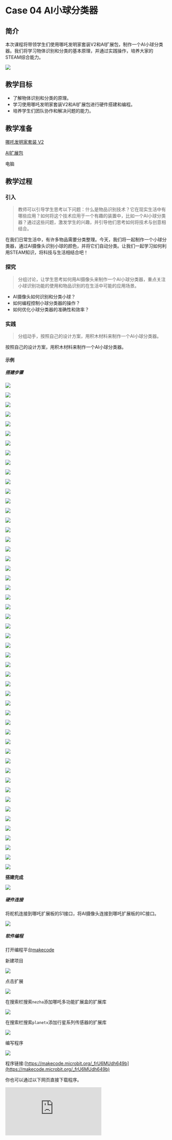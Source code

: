 ﻿---
sidebar_position: 5
---

# Case 04 AI小球分类器


## 简介

本次课程将带领学生们使用哪吒发明家套装V2和AI扩展包，制作一个AI小球分类器。我们将学习物体识别和分类的基本原理，并通过实践操作，培养大家的STEAM综合能力。

![](https://wiki-media-ef.oss-cn-hongkong.aliyuncs.com//images/ai-accessories-pack-case-04-01.png)

## 教学目标

- 了解物体识别和分类的原理。
- 学习使用哪吒发明家套装V2和AI扩展包进行硬件搭建和编程。
- 培养学生们团队协作和解决问题的能力。

## 教学准备

[哪吒发明家套装 V2](https://www.elecfreaks.com/nezha-inventor-s-kit-v2-for-micro-bit.html)

[AI扩展包](https://www.elecfreaks.com/nezha-inventor-s-kit-v2-for-micro-bit.html)

电脑

## 教学过程

### 引入

>教师可以引导学生思考以下问题：什么是物品识别技术？它在现实生活中有哪些应用？如何将这个技术应用于一个有趣的装置中，比如一个AI小球分类器？通过这些问题，激发学生的兴趣，并引导他们思考如何将技术与创意相结合。

在我们日常生活中，有许多物品需要分类整理。今天，我们将一起制作一个小球分类器，通过AI摄像头识别小球的颜色，并将它们自动分类。让我们一起学习如何利用STEAM知识，将科技与生活相结合吧！

### 探究

>分组讨论，让学生思考如何用AI摄像头来制作一个AI小球分类器，重点关注小球识别功能的使用和物品识别的在生活中可能的应用场景。

- AI摄像头如何识别和分类小球？
- 如何编程控制小球分类器的操作？
- 如何优化小球分类器的准确性和效率？

### 实践

>分组动手，按照自己的设计方案，用积木材料来制作一个AI小球分类器。

按照自己的设计方案，用积木材料来制作一个AI小球分类器。

#### 示例

##### 搭建步骤

![](https://wiki-media-ef.oss-cn-hongkong.aliyuncs.com//images/ai-accessories-pack-step-04-01.png)

![](https://wiki-media-ef.oss-cn-hongkong.aliyuncs.com//images/ai-accessories-pack-step-04-02.png)

![](https://wiki-media-ef.oss-cn-hongkong.aliyuncs.com//images/ai-accessories-pack-step-04-03.png)

![](https://wiki-media-ef.oss-cn-hongkong.aliyuncs.com//images/ai-accessories-pack-step-04-04.png)

![](https://wiki-media-ef.oss-cn-hongkong.aliyuncs.com//images/ai-accessories-pack-step-04-05.png)

![](https://wiki-media-ef.oss-cn-hongkong.aliyuncs.com//images/ai-accessories-pack-step-04-06.png)

![](https://wiki-media-ef.oss-cn-hongkong.aliyuncs.com//images/ai-accessories-pack-step-04-07.png)

![](https://wiki-media-ef.oss-cn-hongkong.aliyuncs.com//images/ai-accessories-pack-step-04-08.png)

![](https://wiki-media-ef.oss-cn-hongkong.aliyuncs.com//images/ai-accessories-pack-step-04-09.png)

![](https://wiki-media-ef.oss-cn-hongkong.aliyuncs.com//images/ai-accessories-pack-step-04-10.png)

![](https://wiki-media-ef.oss-cn-hongkong.aliyuncs.com//images/ai-accessories-pack-step-04-11.png)

![](https://wiki-media-ef.oss-cn-hongkong.aliyuncs.com//images/ai-accessories-pack-step-04-12.png)

![](https://wiki-media-ef.oss-cn-hongkong.aliyuncs.com//images/ai-accessories-pack-step-04-13.png)

![](https://wiki-media-ef.oss-cn-hongkong.aliyuncs.com//images/ai-accessories-pack-step-04-14.png)

![](https://wiki-media-ef.oss-cn-hongkong.aliyuncs.com//images/ai-accessories-pack-step-04-15.png)

![](https://wiki-media-ef.oss-cn-hongkong.aliyuncs.com//images/ai-accessories-pack-step-04-16.png)

![](https://wiki-media-ef.oss-cn-hongkong.aliyuncs.com//images/ai-accessories-pack-step-04-17.png)

![](https://wiki-media-ef.oss-cn-hongkong.aliyuncs.com//images/ai-accessories-pack-step-04-18.png)

![](https://wiki-media-ef.oss-cn-hongkong.aliyuncs.com//images/ai-accessories-pack-step-04-19.png)

![](https://wiki-media-ef.oss-cn-hongkong.aliyuncs.com//images/ai-accessories-pack-step-04-20.png)

![](https://wiki-media-ef.oss-cn-hongkong.aliyuncs.com//images/ai-accessories-pack-step-04-21.png)

![](https://wiki-media-ef.oss-cn-hongkong.aliyuncs.com//images/ai-accessories-pack-step-04-22.png)

![](https://wiki-media-ef.oss-cn-hongkong.aliyuncs.com//images/ai-accessories-pack-step-04-23.png)

![](https://wiki-media-ef.oss-cn-hongkong.aliyuncs.com//images/ai-accessories-pack-step-04-24.png)

![](https://wiki-media-ef.oss-cn-hongkong.aliyuncs.com//images/ai-accessories-pack-step-04-25.png)

![](https://wiki-media-ef.oss-cn-hongkong.aliyuncs.com//images/ai-accessories-pack-step-04-26.png)

![](https://wiki-media-ef.oss-cn-hongkong.aliyuncs.com//images/ai-accessories-pack-step-04-27.png)

![](https://wiki-media-ef.oss-cn-hongkong.aliyuncs.com//images/ai-accessories-pack-step-04-28.png)

![](https://wiki-media-ef.oss-cn-hongkong.aliyuncs.com//images/ai-accessories-pack-step-04-29.png)

![](https://wiki-media-ef.oss-cn-hongkong.aliyuncs.com//images/ai-accessories-pack-step-04-30.png)

![](https://wiki-media-ef.oss-cn-hongkong.aliyuncs.com//images/ai-accessories-pack-step-04-31.png)

![](https://wiki-media-ef.oss-cn-hongkong.aliyuncs.com//images/ai-accessories-pack-step-04-32.png)

![](https://wiki-media-ef.oss-cn-hongkong.aliyuncs.com//images/ai-accessories-pack-step-04-33.png)

![](https://wiki-media-ef.oss-cn-hongkong.aliyuncs.com//images/ai-accessories-pack-step-04-34.png)

![](https://wiki-media-ef.oss-cn-hongkong.aliyuncs.com//images/ai-accessories-pack-step-04-35.png)

![](https://wiki-media-ef.oss-cn-hongkong.aliyuncs.com//images/ai-accessories-pack-step-04-36.png)

![](https://wiki-media-ef.oss-cn-hongkong.aliyuncs.com//images/ai-accessories-pack-step-04-37.png)

![](https://wiki-media-ef.oss-cn-hongkong.aliyuncs.com//images/ai-accessories-pack-step-04-38.png)

![](https://wiki-media-ef.oss-cn-hongkong.aliyuncs.com//images/ai-accessories-pack-step-04-39.png)

![](https://wiki-media-ef.oss-cn-hongkong.aliyuncs.com//images/ai-accessories-pack-step-04-40.png)

![](https://wiki-media-ef.oss-cn-hongkong.aliyuncs.com//images/ai-accessories-pack-step-04-41.png)

![](https://wiki-media-ef.oss-cn-hongkong.aliyuncs.com//images/ai-accessories-pack-step-04-42.png)

![](https://wiki-media-ef.oss-cn-hongkong.aliyuncs.com//images/ai-accessories-pack-step-04-43.png)

![](https://wiki-media-ef.oss-cn-hongkong.aliyuncs.com//images/ai-accessories-pack-step-04-44.png)

![](https://wiki-media-ef.oss-cn-hongkong.aliyuncs.com//images/ai-accessories-pack-step-04-45.png)

![](https://wiki-media-ef.oss-cn-hongkong.aliyuncs.com//images/ai-accessories-pack-step-04-46.png)

![](https://wiki-media-ef.oss-cn-hongkong.aliyuncs.com//images/ai-accessories-pack-step-04-47.png)

![](https://wiki-media-ef.oss-cn-hongkong.aliyuncs.com//images/ai-accessories-pack-step-04-48.png)

![](https://wiki-media-ef.oss-cn-hongkong.aliyuncs.com//images/ai-accessories-pack-step-04-49.png)

![](https://wiki-media-ef.oss-cn-hongkong.aliyuncs.com//images/ai-accessories-pack-step-04-50.png)

![](https://wiki-media-ef.oss-cn-hongkong.aliyuncs.com//images/ai-accessories-pack-step-04-51.png)


**搭建完成**

![](https://wiki-media-ef.oss-cn-hongkong.aliyuncs.com//images/ai-accessories-pack-case-04-01.png)

##### 硬件连接

将舵机连接到哪吒扩展板的S1接口，将AI摄像头连接到哪吒扩展板的IIC接口。

 ![](https://wiki-media-ef.oss-cn-hongkong.aliyuncs.com//images/ai-accessories-pack-case-04-02.png)

##### 软件编程

打开编程平台[makecode](https://makecode.microbit.org/#)

新建项目

![](https://wiki-media-ef.oss-cn-hongkong.aliyuncs.com//images/ai-accessories-pack-case-01-03.png)

点击扩展

![](https://wiki-media-ef.oss-cn-hongkong.aliyuncs.com//images/ai-accessories-pack-case-01-04.png)

在搜索栏搜索`nezha`添加哪吒多功能扩展盒的扩展库

![](https://wiki-media-ef.oss-cn-hongkong.aliyuncs.com//images/ai-accessories-pack-case-01-06.png)

在搜索栏搜索`planetx`添加行星系列传感器的扩展库

![](https://wiki-media-ef.oss-cn-hongkong.aliyuncs.com//images/ai-accessories-pack-case-01-07.png)

编写程序

![](https://wiki-media-ef.oss-cn-hongkong.aliyuncs.com//images/ai-accessories-pack-case-04-08.png)


程序链接:[https://makecode.microbit.org/_frU6MUdh649b](https://makecode.microbit.org/_frU6MUdh649b)

你也可以通过以下网页直接下载程序。

<div
    style={{
        position: 'relative',
        paddingBottom: '60%',
        overflow: 'hidden',
    }}
>
    <iframe
        src="https://makecode.microbit.org/_frU6MUdh649b"
        frameborder="0"
        sandbox="allow-popups allow-forms allow-scripts allow-same-origin"
        style={{
            position: 'absolute',
            width: '100%',
            height: '100%',
        }}
    />
</div>


### 团队合作与展示

学生分成小组，共同完成案例的制作和程序编写。

鼓励学生之间相互合作、交流和分享经验。

每个小组有机会向其他小组展示他们制作的案例。

#### 示例案例效果

将小球放到小球分类器的滑轨上，小球分类器会根据小球的颜色自动进行分类。

![](https://wiki-media-ef.oss-cn-hongkong.aliyuncs.com//images/ai-accessories-pack-case-04.gif)

### 反思

>分组分享，让每组的学生分享自己的制作过程和心得，总结自己遇到的问题和解决办法，评价自己的优点和不足。

### 扩展知识

*** 什么是物品识别？ ***

物品识别是机器学习领域的一个重要分支，其原理基于对物品的图像数据进行特征提取和分类。具体来说，物品识别系统通过使用深度学习算法对图像数据进行训练，从而学习到物品的各种特征，并在后续过程中根据这些特征对新的物品图像进行分类和识别。

首先，物品识别系统会对图像数据进行预处理，包括图像增强、图像裁剪、色彩空间转换等操作，以便更好地提取出物品的特征。接着，系统会利用深度学习算法对图像数据进行特征提取，将图像转换为具有特定特征的向量。这些特征可能包括物体的形状、纹理、颜色等。

接下来，物品识别系统会利用分类器对这些特征向量进行分类。分类器可以使用各种机器学习算法，如支持向量机（SVM）、随机森林、神经网络等。通过训练这些分类器，系统能够根据物品的特征将其正确分类。

最后，物品识别系统会根据分类结果生成对应的物品标签或名称。这些标签可以用于后续的物品识别、物品搜索、物品推荐等各种应用场景。

需要注意的是，物品识别的准确性和效率取决于多种因素，包括图像质量、特征选择、训练数据集大小和多样性等。因此，在进行物品识别系统的设计和开发时，需要综合考虑这些因素，以提高系统的准确性和鲁棒性。
